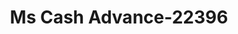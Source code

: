 ---
f_zip-code: 31313
f_state-code: GA
title: Ms Cash Advance-22396
f_phone: 912-876-4077
f_city-only: Hinesville
f_address: 203 West General Screven Way Hinesville
f_location-unique-id: '22396'
slug: ms-cash-advance-22396
updated-on: '2024-05-30T13:46:58.046Z'
created-on: '2024-05-30T13:36:59.803Z'
published-on: '2024-05-30T13:54:32.469Z'
f_city-state: cms/city/hinesville-ga.md
f_company: cms/company/ms-cash-advance.md
f_state: cms/state/georgia.md
layout: '[payday-loan].html'
tags: payday-loan
---